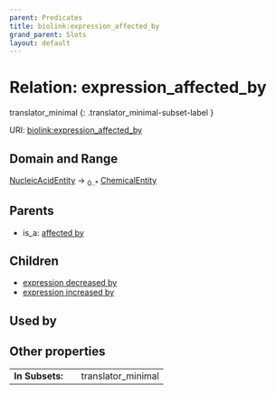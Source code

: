 ```yaml
---
parent: Predicates
title: biolink:expression_affected_by
grand_parent: Slots
layout: default
---
```


# Relation: expression_affected_by

translator_minimal
{: .translator_minimal-subset-label }




URI: [biolink:expression_affected_by](https://w3id.org/biolink/vocab/expression_affected_by)

## Domain and Range

[NucleicAcidEntity](NucleicAcidEntity.md) ->  <sub>0..\*</sub> [ChemicalEntity](ChemicalEntity.md)

## Parents

 *  is_a: [affected by](affected_by.md)

## Children

 *  [expression decreased by](expression_decreased_by.md)
 *  [expression increased by](expression_increased_by.md)

## Used by


## Other properties

|  |  |  |
| --- | --- | --- |
| **In Subsets:** | | translator_minimal |

